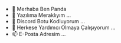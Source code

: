 - 👋 Merhaba Ben Panda
- 👀 Yazılıma Meraklıyım ...
- 🌱 Discord Botu Kodluyorum ...
- 💞️ Herkese Yardımcı Olmaya Çalışıyorum ...
- 📫 E-Posta Adresim ...

<!---
panda01031/panda01031 is a ✨ special ✨ repository because its `README.md` (this file) appears on your GitHub profile.
You can click the Preview link to take a look at your changes.
--->
